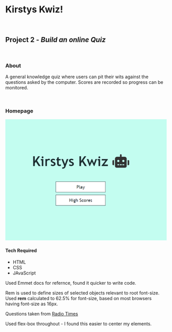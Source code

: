 <h1>Kirstys Kwiz!</i></h1>
<br>

<h2><b>Project 2 -</b> <i>Build an online Quiz</i></h2>
<br>

<h3><b>About</b></h3>
<p>A general knowledge quiz where users can pit their wits against the questions asked by the computer. Scores are recorded so progress can be monitored.
</p>
<br>

<h3><b>Homepage</b></h3>
<img src="assets/images/readme-homepage.PNG">
<br>

<h4><b>Tech Required</b></h4>
<ul>
    <li>HTML</li>
    <li>CSS</li>
    <li>JAvaScript</li>
</ul>

<p>
Used Emmet docs for refernce, found it quicker to write code.
</p>

<p>
Rem is used to define sizes of selected objects relevant to root font-size. Used <b>rem</b> calculated to 62.5% for font-size, based on most browsers having font-size as 16px. 
</p>

<p>
Questions taken from <a href="https://www.radiotimes.com/quizzes/pub-quiz-general-knowledge/" target="_blank">Radio Times</a>
</p>

<p>
Used flex-box throughout - I found this easier to center my elements.
</p>
